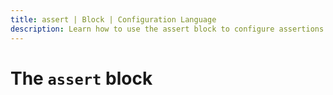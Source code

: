 ```yaml
---
title: assert | Block | Configuration Language
description: Learn how to use the assert block to configure assertions for Terramate configuration such as code generation.
---
```


# The `assert` block
